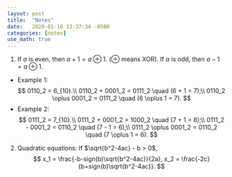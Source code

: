 ```yaml
---
layout: post
title:  "Notes"
date:   2020-01-16 13:37:34 -0500
categories: [notes]
use_math: true
---
```


1. If $a$ is even, then $a + 1 = a \oplus 1$. ($\oplus$ means XOR).
   If $a$ is odd, then $a - 1 = a \oplus 1$.
  - Example 1: $$
  0110_2 = 6_{10}.\\
  0110_2 + 0001_2 = 0111_2 \quad (6 + 1 = 7);\\
  0110_2 \oplus 0001_2 = 0111_2 \quad (6 \oplus 1 = 7).
  $$
  - Example 2: $$
  0111_2 = 7_{10}.\\
  0111_2 + 0001_2 = 1000_2 \quad (7 + 1 = 8);\\
  0111_2 - 0001_2 = 0110_2 \quad (7 - 1 = 6);\\
  0111_2 \oplus 0001_2 = 0110_2 \quad (7 \oplus 1 = 6).
  $$

2. Quadratic equations: If $\sqrt{b^2-4ac} - b > 0$, $$
  x_1 = \frac{-b-sign(b)\sqrt{b^2-4ac}}{2a},
  x_2 = \frac{-2c}{b+sign(b)\sqrt{b^2-4ac}}.
  $$
